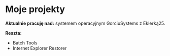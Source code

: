 # Moje projekty

**Aktualnie pracuję nad:** systemem operacyjnym GorciuSystems z Eklerką25.

**Reszta:**
- Batch Tools
- Internet Explorer Restorer
